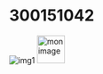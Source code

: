 # 300151042
![img1](https://github.com/user-attachments/assets/3e189280-a956-48ad-9d14-26f778d39e92)
<img src="images..jpg" alt = "mon image" width = "50" height ="50">
